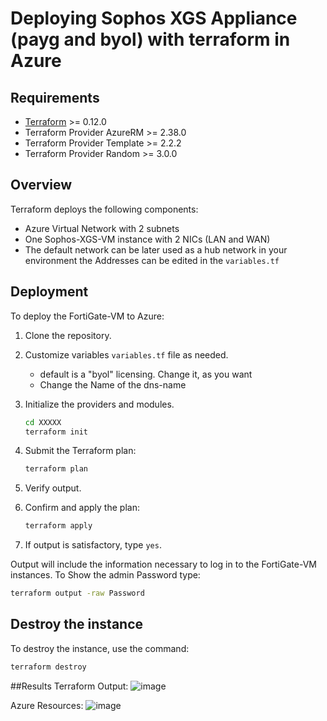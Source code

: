 # Deploying Sophos XGS Appliance (payg and byol) with terraform in Azure

## Requirements
* [Terraform](https://learn.hashicorp.com/terraform/getting-started/install.html) >= 0.12.0
* Terraform Provider AzureRM >= 2.38.0
* Terraform Provider Template >= 2.2.2
* Terraform Provider Random >= 3.0.0

## Overview

Terraform deploys the following components:

* Azure Virtual Network with 2 subnets
* One Sophos-XGS-VM instance with 2 NICs (LAN and WAN)
* The default network can be later used as a hub network in your environment the Addresses can be edited in the `variables.tf`


## Deployment

To deploy the FortiGate-VM to Azure:

1. Clone the repository.
2. Customize variables `variables.tf` file as needed.
      * default is a "byol" licensing. Change it, as you want
      * Change the Name of the dns-name
4. Initialize the providers and modules.

   ```sh
   cd XXXXX
   terraform init
    ```
   
5. Submit the Terraform plan:

   ```sh
   terraform plan
   ```

6. Verify output.
7. Confirm and apply the plan:

   ```sh
   terraform apply
   ```

8. If output is satisfactory, type `yes`.

Output will include the information necessary to log in to the FortiGate-VM instances.
To Show the admin Password type:

   ```sh
   terraform output -raw Password
   ```



## Destroy the instance

To destroy the instance, use the command:

```sh
terraform destroy
```

##Results
Terraform Output:
![image](https://github.com/user-attachments/assets/1dd796d1-bf96-4900-90fd-9f42ce3e733a)

Azure Resources:
![image](https://github.com/user-attachments/assets/0e5c7868-71e8-4dfe-a1f0-895a7ed0284a)



